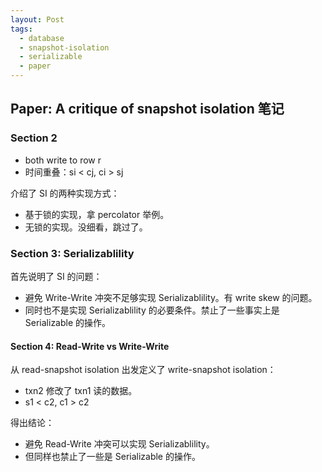 ```yaml
---
layout: Post
tags:
  - database
  - snapshot-isolation
  - serializable
  - paper
---
```



## Paper: A critique of snapshot isolation 笔记 ##


### Section 2 ###

- both write to row r
- 时间重叠：si < cj, ci > sj


介绍了 SI 的两种实现方式：
- 基于锁的实现，拿 percolator 举例。
- 无锁的实现。没细看，跳过了。

### Section 3: Serializablility ###

首先说明了 SI 的问题：

- 避免 Write-Write 冲突不足够实现 Serializablility。有 write skew 的问题。
- 同时也不是实现 Serializablility 的必要条件。禁止了一些事实上是 Serializable 的操作。

#### Section 4: Read-Write vs Write-Write ####

从 read-snapshot isolation 出发定义了 write-snapshot isolation：

- txn2 修改了 txn1 读的数据。
- s1 < c2, c1 > c2

得出结论：
- 避免 Read-Write 冲突可以实现 Serializablility。
- 但同样也禁止了一些是 Serializable 的操作。


